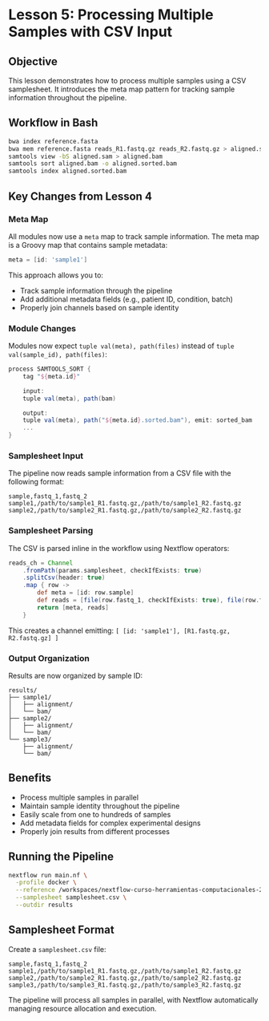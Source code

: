 # Lesson 5: Processing Multiple Samples with CSV Input

## Objective

This lesson demonstrates how to process multiple samples using a CSV samplesheet. It introduces the meta map pattern for tracking sample information throughout the pipeline.

## Workflow in Bash

```bash
bwa index reference.fasta
bwa mem reference.fasta reads_R1.fastq.gz reads_R2.fastq.gz > aligned.sam
samtools view -bS aligned.sam > aligned.bam
samtools sort aligned.bam -o aligned.sorted.bam
samtools index aligned.sorted.bam
```

## Key Changes from Lesson 4

### Meta Map

All modules now use a `meta` map to track sample information. The meta map is a Groovy map that contains sample metadata:

```groovy
meta = [id: 'sample1']
```

This approach allows you to:
- Track sample information through the pipeline
- Add additional metadata fields (e.g., patient ID, condition, batch)
- Properly join channels based on sample identity

### Module Changes

Modules now expect `tuple val(meta), path(files)` instead of `tuple val(sample_id), path(files)`:

```groovy
process SAMTOOLS_SORT {
    tag "${meta.id}"

    input:
    tuple val(meta), path(bam)

    output:
    tuple val(meta), path("${meta.id}.sorted.bam"), emit: sorted_bam
    ...
}
```

### Samplesheet Input

The pipeline now reads sample information from a CSV file with the following format:

```csv
sample,fastq_1,fastq_2
sample1,/path/to/sample1_R1.fastq.gz,/path/to/sample1_R2.fastq.gz
sample2,/path/to/sample2_R1.fastq.gz,/path/to/sample2_R2.fastq.gz
```

### Samplesheet Parsing

The CSV is parsed inline in the workflow using Nextflow operators:

```groovy
reads_ch = Channel
    .fromPath(params.samplesheet, checkIfExists: true)
    .splitCsv(header: true)
    .map { row ->
        def meta = [id: row.sample]
        def reads = [file(row.fastq_1, checkIfExists: true), file(row.fastq_2, checkIfExists: true)]
        return [meta, reads]
    }
```

This creates a channel emitting: `[ [id: 'sample1'], [R1.fastq.gz, R2.fastq.gz] ]`

### Output Organization

Results are now organized by sample ID:

```
results/
├── sample1/
│   ├── alignment/
│   └── bam/
├── sample2/
│   ├── alignment/
│   └── bam/
└── sample3/
    ├── alignment/
    └── bam/
```

## Benefits

- Process multiple samples in parallel
- Maintain sample identity throughout the pipeline
- Easily scale from one to hundreds of samples
- Add metadata fields for complex experimental designs
- Properly join results from different processes

## Running the Pipeline

```bash
nextflow run main.nf \
  -profile docker \
  --reference /workspaces/nextflow-curso-herramientas-computacionales-2025/assets/genome.fasta \
  --samplesheet samplesheet.csv \
  --outdir results
```

## Samplesheet Format

Create a `samplesheet.csv` file:

```csv
sample,fastq_1,fastq_2
sample1,/path/to/sample1_R1.fastq.gz,/path/to/sample1_R2.fastq.gz
sample2,/path/to/sample2_R1.fastq.gz,/path/to/sample2_R2.fastq.gz
sample3,/path/to/sample3_R1.fastq.gz,/path/to/sample3_R2.fastq.gz
```

The pipeline will process all samples in parallel, with Nextflow automatically managing resource allocation and execution.